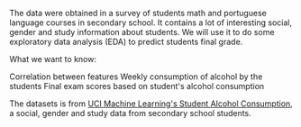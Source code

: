 The data were obtained in a survey of students math and portuguese language courses in secondary school. It contains a lot of interesting social, gender and study information about students. We will use it to do some exploratory data analysis (EDA) to predict students final grade.

What we want to know:

Correlation between features
Weekly consumption of alcohol by the students
Final exam scores based on student's alcohol consumption

The datasets is from [UCI Machine Learning's Student Alcohol Consumption](https://www.kaggle.com/uciml/student-alcohol-consumption), a social, gender and study data from secondary school students. 
